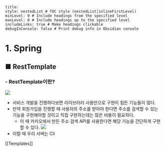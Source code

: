 ```table-of-contents
title: 
style: nestedList # TOC style (nestedList|inlineFirstLevel)
minLevel: 0 # Include headings from the specified level
maxLevel: 0 # Include headings up to the specified level
includeLinks: true # Make headings clickable
debugInConsole: false # Print debug info in Obsidian console
```

# 1. Spring
## ■ RestTemplate

### - RestTemplate이란?
![](https://i.imgur.com/zNA2OgA.png)
- 서비스 개발을 진행하다보면 라이브러리 사용만으로 구현이 힘든 기능들이 많다.
- 만약 회원가입을 진행할 때 사용자의 주소를 받아야 한다면 주소를 검색할 수 있는 기능을 구현해야할 것이고 직접 구현하는데는 많은 비용이 필요하다.
	- 이 때 카카오에서 만든 주소 검색 API를 사용한다면 해당 기능을 간단하게 구현할 수 있다.
![](https://i.imgur.com/895V2Tm.png)
- 이럴 때 우리 서버는 Cli






[[Templates]]
